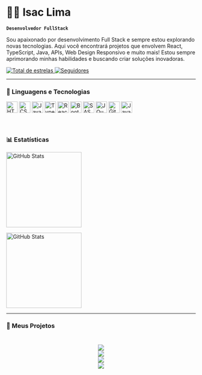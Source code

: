 # 👨‍💻 Isac Lima

**`Desenvolvedor FullStack`**

Sou apaixonado por desenvolvimento Full Stack e sempre estou explorando novas tecnologias. Aqui você encontrará projetos que envolvem React, TypeScript, Java, APIs, Web Design Responsivo e muito mais!
Estou sempre aprimorando minhas habilidades e buscando criar soluções inovadoras.

<p>
    <a href="https://github.com/IsacPessoa?tab=repositories&sort=stargazers">
        <img 
            alt="Total de estrelas" 
            title="Total de estrelas GitHub" 
            src="https://custom-icon-badges.demolab.com/github/stars/IsacPessoa?color=55960c&style=for-the-badge&labelColor=488207&logo=star&label=estrelas"
        />
    </a>
    <a href="https://github.com/IsacPessoa?tab=followers">
        <img 
            alt="Seguidores" 
            title="Me siga no GitHub" 
            src="https://custom-icon-badges.demolab.com/github/followers/IsacPessoa?color=236ad3&labelColor=1155ba&style=for-the-badge&logo=github&label=Seguidores&logoColor=white"
        />
    </a>
</p>

---

### 🤖 Linguagens e Tecnologias

<div display: flex; 
    flex-wrap: wrap; 
    gap: 40px; 
    justify-content: center; 
    align-items: center; 
    margin-bottom: 20px;>
<img  
    alt="HTML"
    title="HTML" 
    width="30px" 
    src="https://cdn.jsdelivr.net/gh/devicons/devicon@latest/icons/html5/html5-original.svg" 
/>
<img  
    alt="CSS" 
    title="CSS"
    width="30px" 
    src="https://cdn.jsdelivr.net/gh/devicons/devicon@latest/icons/css3/css3-original.svg" 
/>
<img 
    alt="JavaScript" 
    title="JavaScript"
    width="30px" 
    src="https://cdn.jsdelivr.net/gh/devicons/devicon@latest/icons/javascript/javascript-original.svg" 
/>
<img 
    alt="TypeScript"
    title="TypeScript" 
    width="30px" 
    src="https://cdn.jsdelivr.net/gh/devicons/devicon@latest/icons/typescript/typescript-original.svg" 
/>
<img  
    alt="React"
    title="React" 
    width="30px" 
    src="https://cdn.jsdelivr.net/gh/devicons/devicon@latest/icons/react/react-original.svg" 
/>
<img 
    alt="Bootstrap"
    title="Bootstrap" 
    width="30px" 
    src="https://cdn.jsdelivr.net/gh/devicons/devicon@latest/icons/bootstrap/bootstrap-original.svg" 
/>
<img 
    alt="SASS" 
    title="SASS"
    width="30px" 
    src="https://cdn.jsdelivr.net/gh/devicons/devicon@latest/icons/sass/sass-original.svg" 
/>
<img  
    alt="JQuery" 
    title="JQuery"
    width="30px" 
    src="https://cdn.jsdelivr.net/gh/devicons/devicon@latest/icons/jquery/jquery-original.svg" 
/>
<img 
    alt="Git" 
    title="Git"
    width="30px" 
    src="https://cdn.jsdelivr.net/gh/devicons/devicon@latest/icons/git/git-original.svg" 
/>
<img 
    alt="Java" 
    title="Java"
    width="30px" 
    src="https://cdn.jsdelivr.net/gh/devicons/devicon@latest/icons/java/java-original.svg" 
/>
</div>

<br/>
<br/>

### 📊 Estatísticas

<div>
  <img 
    alt="GitHub Stats" 
    height="200" 
    src="https://github-readme-stats.vercel.app/api?username=IsacPessoa&show_icons=true&theme=tokyonight&include_all_commits=true&locale=pt-br&cache_seconds=86400"
  />

  <img 
    alt="GitHub Stats" 
    height="200" 
    src="https://github-readme-stats.vercel.app/api/top-langs/?username=IsacPessoa&theme=tokyonight&layout=compact&custom_title=Tecnologias&langs_count=9" 
  />
</div>

---


### 🚀 Meus Projetos

<div align="center" style="margin-top: 40px;">
  
  <a href="https://github.com/IsacPessoa/clone-disney-plus" style="text-decoration: none;">
    <img src="https://img.shields.io/badge/Projeto-Clone%20Disney%2B-blue?style=for-the-badge">
  </a>
  <br>

  <a href="https://github.com/IsacPessoa/todo-vue" style="text-decoration: none;">
    <img src="https://img.shields.io/badge/Projeto-Todo%20Vue-green?style=for-the-badge">
  </a>
  <br>

  <a href="https://github.com/IsacPessoa/Projeto06_isac" style="text-decoration: none;">
    <img src="https://img.shields.io/badge/Projeto-Site%20Restaurantes-yellow?style=for-the-badge">
  </a>
  <br>

  <a href="https://github.com/IsacPessoa/CalcIMC" style="text-decoration: none;">
    <img src="https://img.shields.io/badge/Projeto-Calculadora%20IMC-red?style=for-the-badge">
  </a>

</div>



 
